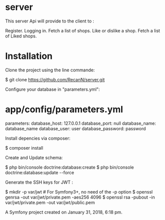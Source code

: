 server
======

This server Api will provide to the client to :

  Register.
  Logging in.
  Fetch a list of shops.
  Like or dislike a shop.
  Fetch a list of Liked shops.

Installation
============

Clone the project using the line commande: 
  
  $ git clone https://github.com/RecanN/server.git
  
Configure your database in "parameters.yml":
  
  # app/config/parameters.yml
  parameters:
      database_host: 127.0.0.1
      database_port: null
      database_name: database_name
      database_user: user
      database_password: password
      
Install depencies via composer:
  
  $ composer install

Create and Update schema:
  
  $ php bin/console doctrine:database:create
  $ php bin/console doctrine:database:update --force
  
Generate the SSH keys for JWT :

$ mkdir -p var/jwt # For Symfony3+, no need of the -p option
$ openssl genrsa -out var/jwt/private.pem -aes256 4096
$ openssl rsa -pubout -in var/jwt/private.pem -out var/jwt/public.pem


A Symfony project created on January 31, 2018, 6:18 pm.
